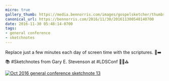 ```yaml
---
micro: true
gallery_thumb: https://media.bennorris.com/images/gospelsketcher/thumbs/oct-16-2-stevenson.jpg
canonical_url: https://bennorris.com/2016/11/30/201611300548140700
date: 2016-11-30 05:48:14-0700
tags:
- general conference
- sketchnotes
---
```


Replace just a few minutes each day of screen time with the scriptures. 📱➡️📚
#Sketchnotes from Gary E. Stevenson at #LDSConf ✍🏼⛪️

[![Oct 2016 general conference sketchnote 13](https://media.bennorris.com/images/gospelsketcher/general-conference/oct-2016/oct-16-2-stevenson.jpg)](https://media.bennorris.com/images/gospelsketcher/general-conference/oct-2016/oct-16-2-stevenson.jpg)